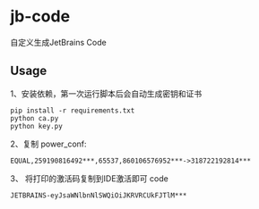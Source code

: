 # jb-code

自定义生成JetBrains Code

## Usage

1、安装依赖，第一次运行脚本后会自动生成密钥和证书

```shell
pip install -r requirements.txt
python ca.py
python key.py
```



2、复制 power_conf:

```text
EQUAL,259190816492***,65537,860106576952***->318722192814***
```

3、 将打印的激活码复制到IDE激活即可
code
```text
JETBRAINS-eyJsaWNlbnNlSWQiOiJKRVRCUkFJTlM***
```
